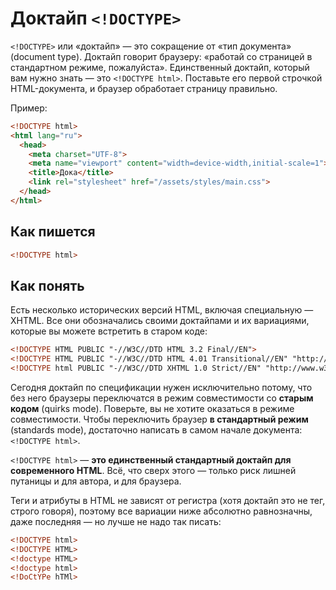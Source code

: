 # Доктайп `<!DOCTYPE>`

`<!DOCTYPE>` или «доктайп» — это сокращение от «тип документа» (document type). Доктайп говорит 
браузеру: «работай со страницей в стандартном режиме, пожалуйста». Единственный доктайп, 
который вам нужно знать — это `<!DOCTYPE html>`. Поставьте его первой строчкой HTML-документа, 
и браузер обработает страницу правильно.

Пример:

```html
<!DOCTYPE html>
<html lang="ru">
  <head>
    <meta charset="UTF-8">
    <meta name="viewport" content="width=device-width,initial-scale=1">
    <title>Дока</title>
    <link rel="stylesheet" href="/assets/styles/main.css">
  </head>
</html>
```

## Как пишется

```html
<!DOCTYPE html>
```

## Как понять

Есть несколько исторических версий HTML, включая специальную — XHTML. Все они обозначались своими 
доктайпами и их вариациями, которые вы можете встретить в старом коде:
```html
<!DOCTYPE HTML PUBLIC "-//W3C//DTD HTML 3.2 Final//EN">
<!DOCTYPE HTML PUBLIC "-//W3C//DTD HTML 4.01 Transitional//EN" "http://www.w3.org/TR/html4/loose.dtd">
<!DOCTYPE html PUBLIC "-//W3C//DTD XHTML 1.0 Strict//EN" "http://www.w3.org/TR/xhtml1/DTD/xhtml1-strict.dtd">
```

Сегодня доктайп по спецификации нужен исключительно потому, что без него браузеры переключатся 
в режим совместимости со **старым кодом** (quirks mode). Поверьте, вы не хотите оказаться в режиме совместимости. 
Чтобы переключить браузер **в стандартный режим** (standards mode), достаточно написать в самом начале документа: `<!DOCTYPE html>`. 

`<!DOCTYPE html>` — **это единственный стандартный доктайп для современного HTML**. Всё, что сверх этого — только риск лишней путаницы 
и для автора, и для браузера.

Теги и атрибуты в HTML не зависят от регистра (хотя доктайп это не тег, строго говоря), поэтому все вариации ниже 
абсолютно равнозначны, даже последняя — но лучше не надо так писать:
```html
<!DOCTYPE html>
<!DOCTYPE HTML>
<!doctype HTML>
<!doctype html>
<!DoCtYPe hTMl>
```


